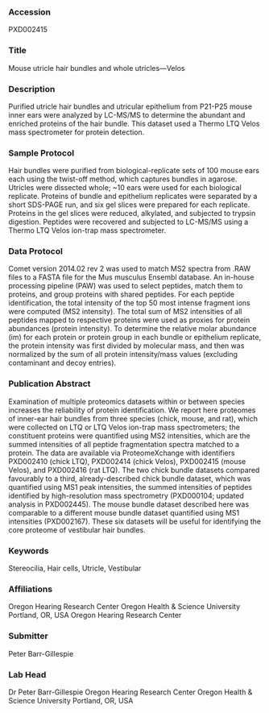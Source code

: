 ### Accession
PXD002415

### Title
Mouse utricle hair bundles and whole utricles—Velos

### Description
Purified utricle hair bundles and utricular epithelium from P21-P25 mouse inner ears were analyzed by LC-MS/MS to determine the abundant and enriched proteins of the hair bundle. This dataset used a Thermo LTQ Velos mass spectrometer for protein detection.

### Sample Protocol
Hair bundles were purified from biological-replicate sets of 100 mouse ears each using the twist-off method, which captures bundles in agarose. Utricles were dissected whole; ~10 ears were used for each biological replicate. Proteins of bundle and epithelium replicates were separated by a short SDS-PAGE run, and six gel slices were prepared for each replicate. Proteins in the gel slices were reduced, alkylated, and subjected to trypsin digestion. Peptides were recovered and subjected to LC-MS/MS using a Thermo LTQ Velos ion-trap mass spectrometer.

### Data Protocol
Comet version 2014.02 rev 2 was used to match MS2 spectra from .RAW files to a FASTA file for the Mus musculus Ensembl database. An in-house processing pipeline (PAW) was used to select peptides, match them to proteins, and group proteins with shared peptides. For each peptide identification, the total intensity of the top 50 most intense fragment ions were computed (MS2 intensity). The total sum of MS2 intensities of all peptides mapped to respective proteins were used as proxies for protein abundances (protein intensity). To determine the relative molar abundance (im) for each protein or protein group in each bundle or epithelium replicate, the protein intensity was first divided by molecular mass, and then was normalized by the sum of all protein intensity/mass values (excluding contaminant and decoy entries).

### Publication Abstract
Examination of multiple proteomics datasets within or between species increases the reliability of protein identification. We report here proteomes of inner-ear hair bundles from three species (chick, mouse, and rat), which were collected on LTQ or LTQ Velos ion-trap mass spectrometers; the constituent proteins were quantified using MS2 intensities, which are the summed intensities of all peptide fragmentation spectra matched to a protein. The data are available via ProteomeXchange with identifiers PXD002410 (chick LTQ), PXD002414 (chick Velos), PXD002415 (mouse Velos), and PXD002416 (rat LTQ). The two chick bundle datasets compared favourably to a third, already-described chick bundle dataset, which was quantified using MS1 peak intensities, the summed intensities of peptides identified by high-resolution mass spectrometry (PXD000104; updated analysis in PXD002445). The mouse bundle dataset described here was comparable to a different mouse bundle dataset quantified using MS1 intensities (PXD002167). These six datasets will be useful for identifying the core proteome of vestibular hair bundles.

### Keywords
Stereocilia, Hair cells, Utricle, Vestibular

### Affiliations
Oregon Hearing Research Center Oregon Health & Science University Portland, OR, USA
Oregon Hearing Research Center

### Submitter
Peter Barr-Gillespie

### Lab Head
Dr Peter Barr-Gillespie
Oregon Hearing Research Center Oregon Health & Science University Portland, OR, USA



